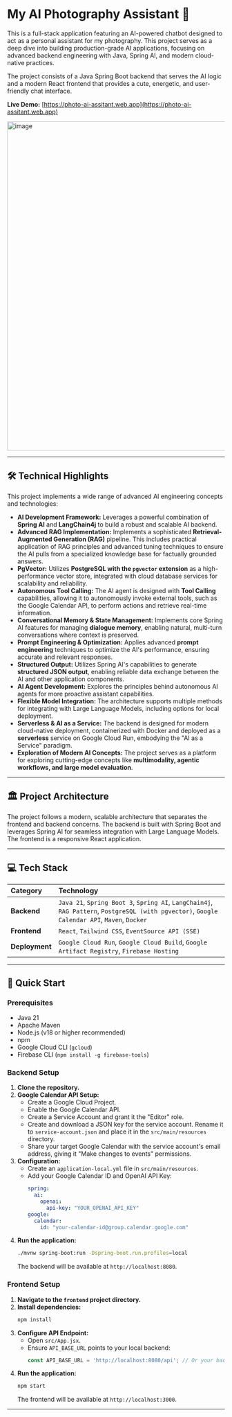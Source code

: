 # My AI Photography Assistant 📸

This is a full-stack application featuring an AI-powered chatbot designed to act as a personal assistant for my photography. This project serves as a deep dive into building production-grade AI applications, focusing on advanced backend engineering with Java, Spring AI, and modern cloud-native practices.

The project consists of a Java Spring Boot backend that serves the AI logic and a modern React frontend that provides a cute, energetic, and user-friendly chat interface.

**Live Demo:** [https://photo-ai-assitant.web.app](https://photo-ai-assitant.web.app)

<img width="1117" height="760" alt="image" src="https://github.com/user-attachments/assets/c325240d-8a80-4799-b58f-4711a5d39f3c" />


---

## 🛠️ Technical Highlights

This project implements a wide range of advanced AI engineering concepts and technologies:

* **AI Development Framework:** Leverages a powerful combination of **Spring AI** and **LangChain4j** to build a robust and scalable AI backend.
* **Advanced RAG Implementation:** Implements a sophisticated **Retrieval-Augmented Generation (RAG)** pipeline. This includes practical application of RAG principles and advanced tuning techniques to ensure the AI pulls from a specialized knowledge base for factually grounded answers.
* **PgVector:** Utilizes **PostgreSQL with the `pgvector` extension** as a high-performance vector store, integrated with cloud database services for scalability and reliability.
* **Autonomous Tool Calling:** The AI agent is designed with **Tool Calling** capabilities, allowing it to autonomously invoke external tools, such as the Google Calendar API, to perform actions and retrieve real-time information.
* **Conversational Memory & State Management:** Implements core Spring AI features for managing **dialogue memory**, enabling natural, multi-turn conversations where context is preserved.
* **Prompt Engineering & Optimization:** Applies advanced **prompt engineering** techniques to optimize the AI's performance, ensuring accurate and relevant responses.
* **Structured Output:** Utilizes Spring AI's capabilities to generate **structured JSON output**, enabling reliable data exchange between the AI and other application components.
* **AI Agent Development:** Explores the principles behind autonomous AI agents for more proactive assistant capabilities.
* **Flexible Model Integration:** The architecture supports multiple methods for integrating with Large Language Models, including options for local deployment.
* **Serverless & AI as a Service:** The backend is designed for modern cloud-native deployment, containerized with Docker and deployed as a **serverless** service on Google Cloud Run, embodying the "AI as a Service" paradigm.
* **Exploration of Modern AI Concepts:** The project serves as a platform for exploring cutting-edge concepts like **multimodality, agentic workflows, and large model evaluation**.

---

## 🏛️ Project Architecture

The project follows a modern, scalable architecture that separates the frontend and backend concerns. The backend is built with Spring Boot and leverages Spring AI for seamless integration with Large Language Models. The frontend is a responsive React application.


---

## 💻 Tech Stack

| Category     | Technology                                                                                                                                                                                           |
| :----------- | :--------------------------------------------------------------------------------------------------------------------------------------------------------------------------------------------------- |
| **Backend** | `Java 21`, `Spring Boot 3`, `Spring AI`, `LangChain4j`, `RAG Pattern`, `PostgreSQL (with pgvector)`, `Google Calendar API`, `Maven`, `Docker`                                                                        |
| **Frontend** | `React`, `Tailwind CSS`, `EventSource API (SSE)`                                                                                                                                                     |
| **Deployment**| `Google Cloud Run`, `Google Cloud Build`, `Google Artifact Registry`, `Firebase Hosting`                                                                                                             |

---

## 🚀 Quick Start

### Prerequisites

* Java 21
* Apache Maven
* Node.js (v18 or higher recommended)
* npm
* Google Cloud CLI (`gcloud`)
* Firebase CLI (`npm install -g firebase-tools`)

### Backend Setup

1.  **Clone the repository.**
2.  **Google Calendar API Setup:**
    * Create a Google Cloud Project.
    * Enable the Google Calendar API.
    * Create a Service Account and grant it the "Editor" role.
    * Create and download a JSON key for the service account. Rename it to `service-account.json` and place it in the `src/main/resources` directory.
    * Share your target Google Calendar with the service account's email address, giving it "Make changes to events" permissions.
3.  **Configuration:**
    * Create an `application-local.yml` file in `src/main/resources`.
    * Add your Google Calendar ID and OpenAI API Key:
        ```yaml
        spring:
          ai:
            openai:
              api-key: "YOUR_OPENAI_API_KEY"
        google:
          calendar:
            id: "your-calendar-id@group.calendar.google.com"
        ```
4.  **Run the application:**
    ```bash
    ./mvnw spring-boot:run -Dspring-boot.run.profiles=local
    ```
    The backend will be available at `http://localhost:8080`.

### Frontend Setup

1.  **Navigate to the `frontend` project directory.**
2.  **Install dependencies:**
    ```bash
    npm install
    ```
3.  **Configure API Endpoint:**
    * Open `src/App.jsx`.
    * Ensure `API_BASE_URL` points to your local backend:
        ```javascript
        const API_BASE_URL = 'http://localhost:8080/api'; // Or your backend port
        ```
4.  **Run the application:**
    ```bash
    npm start
    ```
    The frontend will be available at `http://localhost:3000`.

---

